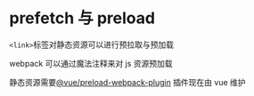 # prefetch 与 preload

`<link>`标签对静态资源可以进行预拉取与预加载

webpack 可以通过魔法注释来对 js 资源预加载

静态资源需要[@vue/preload-webpack-plugin](https://github.com/vuejs/preload-webpack-plugin)
插件现在由 vue 维护
